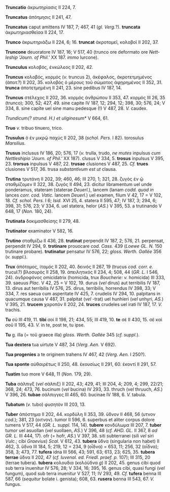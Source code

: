 **Truncatio** ἀκρωτηρίασις II 224, 7.

**Truncatus** ἀπότμησις II 241, 47.

**Truncatus** caput amittens IV 187, 7; 467, 41 (*gl. Verg.*?).
**truncata** ἀκρωτηριασθεῖσα II 224, 17.

**Trunco** ἀκρωτηριάζω II 224, 6; 16. **truncat** ἀκροτομεῖ, κολοβοῖ II
202, 37.

**Truncone** deuoratore IV 187, 16; V 517, 40 (trunco ore deformato ore
*Nett­leship 'Journ. of Phil.'* XX 187. *immo* lurcone).

**Trunculus** κολοβός, ἐνκώλεος II 202, 42.

**Truncus** κολοβός, κορμός (*v.* truncus 2), ἀκέφαλος, ἀκροτετμημένος
(ἀποτ.?) II 202, 35. κολοβός ὁ μέρους τοῦ σώματος ἀφῃρημένος II 352, 31.
**trunca** ἀποτετμημένη II 241, 23. sine pedibus IV 187, 14.

**Truncus** στέλεχος II 202, 36. κορμὸς ἀνθρώπου II 353, 47. κορμός III
26, 35 (trunco); 300, 52; 427, 49. sine capite IV 187, 12; 294, 12; 398,
30; 576, 24; V 334, 8. sine capite uel sine manu pedesque (!) V 487, 28.
*V.* caudex.

**Trundicum*(? strund. *H.*) et uligino­sum** V 664, 61.

**Truo** *v.* tribuo tinuero, trico.

**Trusulus** ὁ ἐν μικρῷ παχύς II 202, 38 (*schol. Pers.* I 82).
torosulus *Marsilius.*

**Trusus** inclusus IV 186, 20; 576, 17 (*v.* trulla, trudo, *ne mutes*
inpulsus *cum Nettleshipio 'Journ. of Phil.'* XX 187). clusus V 334, 5.
**trosus** inpulsus V 395, 23. **trorsus** inpulsus V 487, 22.
**trusae** clusiones V 487, 25. *Cf.* **trues** clusiones V 517, 36.
trusa *substantivum est ut* clausa.

**Trutina** τρυτάνη II 202, 39; 460, 46; III 270, 1; 321, 28. ζυγὸς ἐν ῷ
σταθμίζομεν II 322, 38. ζυγός II 494, 23. dicitur libramentum uel unde
ponderamus, stateram (staterae *Deuerl.*), lancem (lanam *codd. quod in*
lances *corr. cod. Va­tic.* lancem *Deuerl.*) uel examen, filum V 42, 17
= V 102, 18. *Cf. schol. Pers.* I 6; *Isid.* XVI 25, 4. statera II 595,
47; IV 187, 3; 294, 6; 398, 31; 576, 23; V 334, 6. uel statera, helor
(*AS.*) V 395, 53. a trutinando V 648, 17 (*Non.* 180, 24).

**Trutinata** δοκιμασθείσης II 279, 48.

**Trutinator** examinator V 582, 16.

**Trutino** σταθμίζω II 436, 28. **trutinat** perpendit IV 187, 2; 576,
21. perpensat, perpendit IV 294, 9. **trotinare** prouocare *cod. Cass.*
439 (*Loewe GL. N.* 150 trutinare probare). **trutinatur** pensatur IV
576, 22; *gloss. Werth. Gallée* 356 (*v. suppl.*).

**Trux** ἀπότομος, ἰταμός II 202, 40. δεινός II 267, 19 (trucus *cod.
corr. e.* trucul.?) βλοσυρός II 258, 19. ἀπειλητικός II 234, 4; 508, 44
(*GR. L.* I 546, 24). ἀνδροφόνος omicidatrix (homicida, trux *Boucherie:
v.* homicida) III 333, 39. saeuus *Plac.* V 42, 25 = V 102, 19. durus
(*vel* dirus) aut terribilis IV 187, 13. dirus aut terribilis IV 576,
25. dirus, terribilis, horrendus IV 398, 33; V 334, 7. res saeua cum
asperitate IV 425, 7. crudelis IV 294, 10. palpitans in quacumque causa
V 487, 31. palpitat (*vel* -trat) uel hunhieri (*vel* unhyri, *AS.*) V
395, 21. **trucem** χαροπόν II 202, 24. **truces** crudeles uel irati IV
187, 17. *V.* trachis.

**Tu** σύ III 419, 11. **tibi** σοί II 198, 21; 434, 55; III 419, 10.
**te** σέ II 430, 15. σὲ καὶ σοῦ II 195, 43. *V.* in te, post te, tu
ipse.

**Tu** g. illa (= τοῦ graece illa) *gloss. Werth. Gallée* 345 (*cf.
suppl.*).

**Tua dextera** tua uirtute V 487, 34 (*Verg. Aen.* V 692).

**Tua progenies** a te originem trahens IV 467, 42 (*Verg. Aen.* I
250?).

**Tua sponte** αὐθαιρέτως II 250, 48. ἑκουσίως II 291, 60. ἑκοντί II
291, 57.

**Tuatim** tuo more V 648, 11 (*Non.* 179, 29).

**Tuba** σάλπιγξ (*vel* σάλπιξ) II 202, 43; 429, 41; III 204, 4; 209, 4;
299, 22/21; 368, 24; 473, 76. bucinum (*vel* bucina) IV 293, 33. thruch
(*vel* thruuch, *AS.*) V 396, 26. **tubae** σάλπιγγες III 465, 60.
bucinae IV 188, 6. *V.* tabula.

**Tubatum** (*v.* tubo) φυσητόν III 203, 13.

**Tuber** ἀπόστημα II 202, 44. κορδύλη II 353, 39. ὕδνον II 468, 56
(υτνον *cod.*); 381, 23 (οιτνον). tumor II 596, 6. superbus et aliter
corpus dolore tumens V 517, 44 (*GR. L. suppl.* 114, 14). **tubere**
κονδύλωμα III 207, 7. **tuber** tumor uel asuollan (*vel* suollaen,
*AS.*) V 396, 48 (*cf. AHD. GL.* II 367, 8 *ad GR. L.* III 444, 17). ofr
(= hofr, *AS.*) V 397, 38. siti subterranei (sili *vel* siri *Vulc.*;
cibi *Graevius*) *Scal.* V 612, 43. **tubera** ὕδνα (singularia non
habet) II 462, 3. ὕδνα III 184, 5; 219, 12 = 234, 9 (οἶδνα) = 653, 11;
256, 32 (οἶδνα); 358, 3; 473, 77. **tufera** idna III 566, 43; 591, 63;
613, 23; 625, 35. **tubera terrae** ὕδνα II 202, 47 (*cf. luvenal. ed.
Friedl. praef. p.* 107); III 315, 20 (terrae tubera). **tubera**
κολουδια (κολόϋδνα *g*) II 202, 45. genus cibi quod sub terra inuenitur
IV 576, 28; V 334, 16; 395, 16. genus cibi, quasi fungi (*vel* fungum),
quod sub terra inuenitur V 527, 11; IV 293, 49. *Cf.* **tufera** benna
III 587, 66 (*sequitur* bolate i. genista); 608, 63. **rusera** benna
III 543, 67. *V.* fungus.
